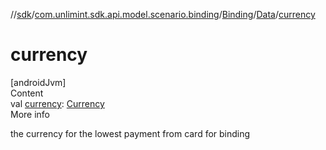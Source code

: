 //[sdk](../../../../index.md)/[com.unlimint.sdk.api.model.scenario.binding](../../index.md)/[Binding](../index.md)/[Data](index.md)/[currency](currency.md)



# currency  
[androidJvm]  
Content  
val [currency](currency.md): [Currency](https://developer.android.com/reference/kotlin/java/util/Currency.html)  
More info  


the currency for the lowest payment from card for binding

  



